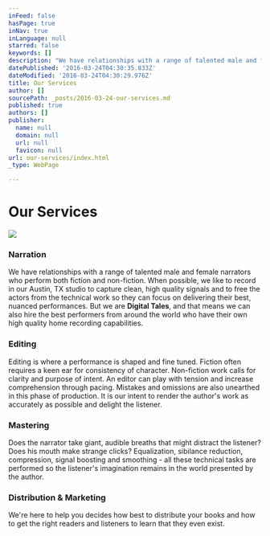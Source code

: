 ```yaml
---
inFeed: false
hasPage: true
inNav: true
inLanguage: null
starred: false
keywords: []
description: "We have relationships with a range of talented male and female narrators who perform both fiction and non-fiction. When possible, we like to record in our Austin, TX studio to capture clean, high quality signals and to free the actors from the technical work so they can focus on delivering their best, nuanced performances. But we are\_Digital Tales, and that means we can also hire the best performers from around the world who have their own high quality home recording capabilities."
datePublished: '2016-03-24T04:30:35.833Z'
dateModified: '2016-03-24T04:30:29.976Z'
title: Our Services
author: []
sourcePath: _posts/2016-03-24-our-services.md
published: true
authors: []
publisher:
  name: null
  domain: null
  url: null
  favicon: null
url: our-services/index.html
_type: WebPage

---
```

# Our Services
![](https://s3-us-west-2.amazonaws.com/the-grid-img/p/b2bd1cc89db81fd4c0cc9e7c88e97116e6a08516.jpg)

### Narration

We have relationships with a range of talented male and female narrators who perform both fiction and non-fiction. When possible, we like to record in our Austin, TX studio to capture clean, high quality signals and to free the actors from the technical work so they can focus on delivering their best, nuanced performances. But we are **Digital Tales**, and that means we can also hire the best performers from around the world who have their own high quality home recording capabilities.

### Editing

Editing is where a performance is shaped and fine tuned. Fiction often requires a keen ear for consistency of character. Non-fiction work calls for clarity and purpose of intent. An editor can play with tension and increase comprehension through pacing. Mistakes and omissions are also unearthed in this phase of production. It is our intent to render the author's work as accurately as possible and delight the listener.

### Mastering

Does the narrator take giant, audible breaths that might distract the listener? Does his mouth make strange clicks? Equalization, sibilance reduction, compression, signal boosting and smoothing - all these technical tasks are performed so the listener's imagination remains in the world presented by the author.

### Distribution & Marketing

We're here to help you decides how best to distribute your books and how to get the right readers and listeners to learn that they even exist.